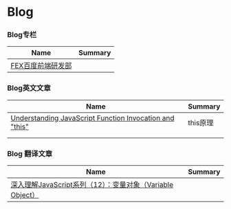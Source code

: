 # Blog

### Blog专栏

| Name                                | Summary |
| ----------------------------------- | ------- |
| [FEX百度前端研发部](http://fex.baidu.com/) |         |

### Blog英文文章

| Name                                     | Summary |
| ---------------------------------------- | ------- |
| [Understanding JavaScript Function Invocation and "this"](http://yehudakatz.com/2011/08/11/understanding-javascript-function-invocation-and-this/) | this原理  |
|                                          |         |
|                                          |         |

### Blog 翻译文章

| Name                                     | Summary |
| ---------------------------------------- | ------- |
| [ 深入理解JavaScript系列（12）：变量对象（Variable Object）](http://www.cnblogs.com/TomXu/archive/2012/01/16/2309728.html) |         |
